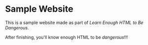 # Sample Website

This is a sample website made as part of *Learn Enough HTML to Be Dangerous*. 

After finishing, you'll know enough HTML to be *dangerous*!!!
